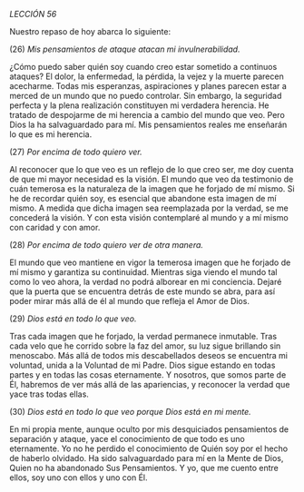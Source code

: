 *LECCIÓN 56*

Nuestro repaso de hoy abarca lo siguiente:

(26) *Mis pensamientos de ataque atacan mi invulnerabilidad.*

¿Cómo puedo saber quién soy cuando creo estar sometido a continuos ataques? El dolor, la enfermedad, la pérdida, la vejez y la muerte parecen acecharme. Todas mis esperanzas, aspiraciones y planes parecen estar a merced de un mundo que no puedo controlar. Sin embargo, la seguridad perfecta y la plena realización constituyen mi verdadera herencia. He tratado de despojarme de mi herencia a cambio del mundo que veo. Pero Dios la ha salvaguardado para mí. Mis pensamientos reales me enseñarán lo que es mi herencia.


(27) *Por encima de todo quiero ver.*

Al reconocer que lo que veo es un reflejo de lo que creo ser, me doy cuenta de que mi mayor necesidad es la visión. El mundo que veo da testimonio de cuán temerosa es la naturaleza de la imagen que he forjado de mí mismo. Si he de recordar quién soy, es esencial que abandone esta imagen de mí mismo. A medida que dicha imagen sea reemplazada por la verdad, se me concederá la visión. Y con esta visión contemplaré al mundo y a mí mismo con caridad y con amor.


(28) *Por encima de todo quiero ver de otra manera.*

El mundo que veo mantiene en vigor la temerosa imagen que he forjado de mí mismo y garantiza su continuidad. Mientras siga viendo el mundo tal como lo veo ahora, la verdad no podrá alborear en mi conciencia. Dejaré que la puerta que se encuentra detrás de este mundo se abra, para así poder mirar más allá de él al mundo que refleja el Amor de Dios.


(29) *Dios está en todo lo que veo.*

Tras cada imagen que he forjado, la verdad permanece inmutable. Tras cada velo que he corrido sobre la faz del amor, su luz sigue brillando sin menoscabo. Más allá de todos mis descabellados deseos se encuentra mi voluntad, unida a la Voluntad de mi Padre. Dios sigue estando en todas partes y en todas las cosas eternamente. Y nosotros, que somos parte de Él, habremos de ver más allá de las apariencias, y reconocer la verdad que yace tras todas ellas.


(30) *Dios está en todo lo que veo porque Dios está en mi mente.*

En mi propia mente, aunque oculto por mis desquiciados pensamientos de separación y ataque, yace el conocimiento de que todo es uno eternamente. Yo no he perdido el conocimiento de Quién soy por el hecho de haberlo olvidado. Ha sido salvaguardado para mí en la Mente de Dios, Quien no ha abandonado Sus Pensamientos. Y yo, que me cuento entre ellos, soy uno con ellos y uno con Él.